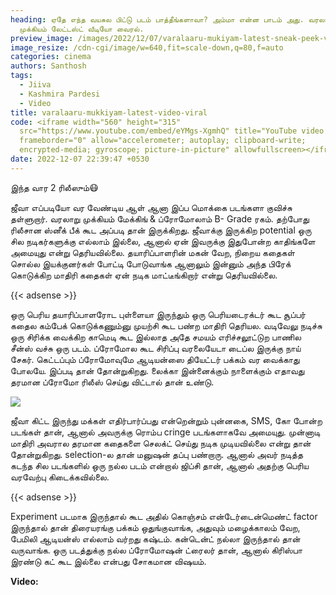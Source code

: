 ```yaml
---
heading: ஏதே எந்த வயசுல பிட்டு படம் பாத்தீங்களாவா? அம்மா என்ன பாடம் அது. வரலாறு
  முக்கியம் லேட்டஸ்ட் வீடியோ வைரல்.
preview_image: /images/2022/12/07/varalaaru-mukiyam-latest-sneak-peek-video-1-.jpg
image_resize: /cdn-cgi/image/w=640,fit=scale-down,q=80,f=auto
categories: cinema
authors: Santhosh
tags:
  - Jiiva
  - Kashmira Pardesi
  - Video
title: varalaaru-mukkiyam-latest-video-viral
code: <iframe width="560" height="315"
  src="https://www.youtube.com/embed/eYMgs-XgmhQ" title="YouTube video player"
  frameborder="0" allow="accelerometer; autoplay; clipboard-write;
  encrypted-media; gyroscope; picture-in-picture" allowfullscreen></iframe>
date: 2022-12-07 22:39:47 +0530
---
```

இந்த வார 2 ரிலீஸும்😷

ஜீவா எப்படியோ வர வேண்டிய ஆள் ஆனா இப்ப மொக்கை படங்களா குவிச்சு தள்ளுறார்.  வரலாறு முக்கியம் மேக்கிங் & ப்ரோமோலாம் B- Grade ரகம். தற்போது ரிலீசான ஸ்னீக் பீக் கூட அப்படி தான் இருக்கிறது. ஜீவாக்கு இருக்கிற potential ஒரு சில நடிகர்களுக்கு எல்லாம் இல்லை, ஆனால் ஏன் இவருக்கு இதுபோன்ற காதிங்களே அமையுது என்று தெரியவில்லை. தயாரிப்பாளரின் மகன் வேற, நிறைய கதைகள் சொல்ல இயக்குனர்கள் போட்டி போடுவாங்க ஆனாலும் இன்னும் அந்த பிரேக் கொடுக்கிற மாதிரி கதைகள் ஏன் நடிக மாட்டீங்கிறார் என்று தெரியவில்லை. 

{{< adsense >}}

ஒரு பெரிய தயாரிப்பாளரோட புள்ளையா இருந்தும் ஒரு பெரியடைரக்டர் கூட சூப்பர் கதைல கம்பேக் கொடுக்கணும்னு முயற்சி கூட பண்ற மாதிரி தெரியல. வடிவேலு நடிச்சு ஒரு சிரிக்க வைக்கிற காமெடி கூட இல்லாத அதே சமயம் எரிச்சலூட்டுற பாணில சீன்ஸ் வச்சு ஒரு படம். ப்ரோமோல கூட சிரிப்பு வரலையேடா டைப்ல இருக்கு நாய் சேகர். கெட்டப்பும் ப்ரோமோவுமே ஆடியன்ஸை தியேட்டர் பக்கம் வர வைக்காது போலயே. இப்படி தான் தோன்றுகிறது. லைக்கா இன்னைக்கும் நாளைக்கும் எதாவது தரமான ப்ரோமோ ரிலீஸ் செய்து விட்டால் தான் உண்டு. 

![](/images/2022/12/07/varalaaru-mukiyam-latest-sneak-peek-video-2-.jpg)

ஜீவா கிட்ட இருந்து மக்கள் எதிர்பார்ப்பது என்றென்றும் புன்னகை, SMS, கோ போன்ற படங்கள் தான், ஆனால் அவருக்கு ரொம்ப cringe படங்களாகவே அமையுது. முன்னாடி மாதிரி அவரால தரமான கதைகளை செலக்ட் செய்து நடிக முடியவில்லை என்று தான் தோன்றுகிறது. selection-ல தான் மனுஷன் தப்பு பண்றாரு. ஆனால் அவர் நடித்த கடந்த சில படங்களில் ஒரு நல்ல படம் என்றால் ஜிப்சி தான், ஆனால் அதற்கு பெரிய வரவேற்பு கிடைக்கவில்லை.

{{< adsense >}}

Experiment படமாக இருந்தால் கூட அதில் கொஞ்சம் என்டேர்டைன்மெண்ட் factor இருந்தால் தான் திரையரங்கு பக்கம் ஒதுங்குவாங்க, அதுவும் மழைக்காலம் வேற, பேமிலி ஆடியன்ஸ் எல்லாம் வர்றது கஷ்டம். கன்டென்ட் நல்லா இருந்தால் தான் வருவாங்க. ஒரு படத்துக்கு நல்ல ப்ரோமோஷன் ட்ரைலர் தான், ஆனால் கிரிஸ்பா இரண்டு கட் கூட இல்லை என்பது சோகமான விஷயம்.

**V﻿ideo:**